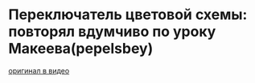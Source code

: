 # Переключатель  цветовой схемы: повторял вдумчиво по уроку Mакеева(pepelsbey)

[оригинал в видео](https://youtu.be/8LFbS78a4Rw)
